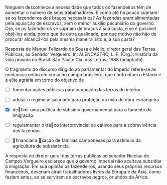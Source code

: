 

Ninguém desconhece a necessidade que todos os fazendeiros têm de aumentar o número de seus trabalhadores. E como até há pouco supriam-se os fazendeiros dos braços necessários? As fazendas eram alimentadas pela aquisição de escravos, sem o menor auxílio pecuniário do governo. Ora, se os fazendeiros se supriam de braços à sua custa, e se é possível obtê-los ainda, posto que de outra qualidade, por que motivo não hão de procurar alcançá-los pela mesma maneira, isto é, à sua custa?

Resposta de Manuel Felizardo de Sousa e Mello, diretor geral das Terras Públicas, ao Senador Vergueiro. In: ALENCASTRO, L. F. (Org.). História da vida privada no Brasil. São Paulo: Cia. das Letras, 1988 (adaptado).

O fragmento do discurso dirigido ao parlamentar do Império refere-se às mudanças então em curso no campo brasileiro, que confrontam o Estado e a elite agrária em torno do objetivo de



- [ ] fomentar ações públicas para ocupação das terras do interior.
- [ ] adotar o regime assalariado para proteção da mão de obra estrangeira.
- [x] definir uma política de subsídio governamental para o fomento da imigração.
- [ ] regulamentar o tráco interprovincial de cativos para a sobrevivência das fazendas.
- [ ] financiar a xação de famílias camponesas para estímulo da agricultura de subsistência.


A resposta do diretor geral das terras públicas ao senador Nicolau de Campos Vergueiro esclarece que o governo imperial não aceitava subsidiar a imigração. Em sua opinião os fazendeiros, usando seus próprios recursos financeiros, deveriam atrair trabalhadores livres da Europa e da Ásia, como faziam antes, ao se servirem de escravos negros, oriundos da África.
